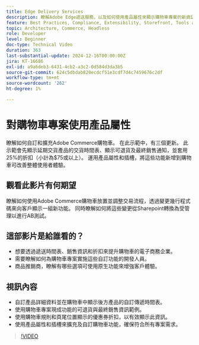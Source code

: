```yaml
---
title: Edge Delivery Services
description: 瞭解Adobe Edge遞送服務，以及如何使用產品屬性來顯示購物車專案的新資訊。
feature: Best Practices, Compliance, Extensibility, Storefront, Tools and External Services
topic: Architecture, Commerce, Headless
role: Developer
level: Beginner
doc-type: Technical Video
duration: 363
last-substantial-update: 2024-12-16T00:00:00Z
jira: KT-16686
exl-id: a9a6deb3-6431-4cb2-a3c2-0d584d3da3b5
source-git-commit: 624c5dbdab820ecdcf51e3cdf7d4c7459676c2df
workflow-type: tm+mt
source-wordcount: '262'
ht-degree: 1%

---
```


# 對購物車專案使用產品屬性

瞭解如何自訂和擴充Adobe Commerce購物車。 在此示範中，有三個更新。  此示範會先顯示延期交貨產品的交貨時間表、顯示可退貨及最終銷售通知，並套用25%的折扣（小計為$75或以上）。 運用產品屬性和插槽，將這些功能新增到購物車可改善整體使用者體驗。

## 觀看此影片有何期望

瞭解如何使用Adobe Commerce購物車放置並調整交易流程，透過變更幾行程式碼來向客戶顯示一組新功能。  同時瞭解如何將這些變更從Sharepoint轉換為受管理以進行AB測試。

## 這部影片是給誰看的？

* 想要透過遞送時間表、銷售資訊和折扣來提升購物車的電子商務企業。
* 需要瞭解如何為購物車專案實施這些自訂功能的開發人員。
* 商品推銷商，瞭解有哪些選項可使用原生功能來增強客戶體驗。

## 視訊內容

* 自訂產品詳細資料並在購物車中顯示後方產品的自訂傳遞時間表。
* 使用購物車專案現成功能的可退貨與最終銷售資訊範例。
* 使用購物車規則和頁尾位置顯示的優惠券折扣，以有效顯示此資訊。
* 使用產品屬性和插槽來擴充及自訂購物車功能，確保符合所有專案需求。

>[!VIDEO](https://video.tv.adobe.com/v/3441114?learn=on)
